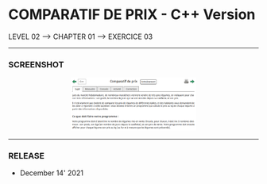 # COMPARATIF DE PRIX - C++ Version
LEVEL 02 --> CHAPTER 01 --> EXERCICE 03

---
### **SCREENSHOT**

<div align="center">
    <img
        src="https://github.com/Ayckinn/CPP/blob/main/FRANCE_IOI/LEVEL_02/Chapter_01/03_comparatif_prix/todo.png"
        alt="DEMO"
        style="width:50%">
</div>

---
### **RELEASE**

- December 14' 2021